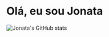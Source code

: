 # Olá, eu sou Jonata

![Jonata's GitHub stats](https://github-readme-stats.vercel.app/api?username=chefejonata&show_icons=true&theme=radical)
